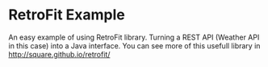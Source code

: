 
# RetroFit Example

An easy example of using RetroFit library. Turning a REST API (Weather API in this case) into a Java interface.
You can see more of this usefull library in http://square.github.io/retrofit/
